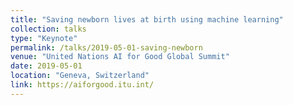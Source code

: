 ```yaml
---
title: "Saving newborn lives at birth using machine learning"
collection: talks
type: "Keynote"
permalink: /talks/2019-05-01-saving-newborn
venue: "United Nations AI for Good Global Summit"
date: 2019-05-01
location: "Geneva, Switzerland"
link: https://aiforgood.itu.int/
---
```

